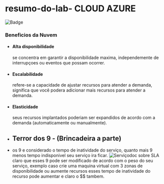 # resumo-do-lab- CLOUD AZURE
![Badge](https://img.icons8.com/?size=100&id=81727&format=png&color=000000)
### Beneficios da Nuvem 
- #### Alta disponibilidade
  se concentra em garantir a disponibilidade maxima, independemente de interrupçoes ou eventos que possam ocorrer.

- #### Escalabilidade
  refere-se a capacidade de ajustar recursos para atender a demanda, significa que você podera adicionar mais recursos para atender a demanda.

- #### Elasticidade
  seus recursos implantados poderiam ser expandidos de acordo com a demanda (automaticamente ou manualmente).


- ## Terror dos 9 - (Brincadeira a parte)
- os 9 e considerado o tempo de inatividade do serviço, quanto mais 9 menos tempo indisponivel seu serviço ira ficar. ![Serviço](https://www.microsoft.com/licensing/docs/view/Service-Level-Agreements-SLA-for-Online-Services?lang=1)doc sobre SLA
claro que esses 9 pode ser modificado de acordo com o peso do seu serviço, exemplo caso crie uma maquina virtual com 3 zonas de disponibilidade ou aumente recursos
esses tempo de inatividade do recurso pode aumentar e claro o $$ tambem.
